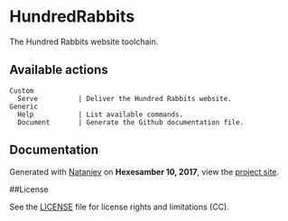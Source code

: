 # HundredRabbits
    
The Hundred Rabbits website toolchain.

## Available actions

```
Custom
  Serve          | Deliver the Hundred Rabbits website.
Generic
  Help           | List available commands.
  Document       | Generate the Github documentation file.
```

## Documentation

Generated with [Nataniev](http://wiki.xxiivv.com/Nataniev) on **Hexesamber 10, 2017**, view the [project site](http://100r.co).

##License

See the [LICENSE](https://github.com/neauoire/License/README.md) file for license rights and limitations (CC).
